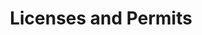 ---
layout: bos_content
permalink: /featured-analysis/licenses-and-permits
title: Licenses and Permits
components:
- breadcrumbs:
  - title: Home
    url: "/"
  - title: Budget
    url: "/budget"
  - title: Featured Analysis
    url: "/featured-analysis/"
  - current: Licenses and Permits
  - published: 4/13/17
- intro:
  - title: Licenses and permits
    short_desc: >
      This category is dominated by building permit revenue, from 
      which the City received $51.7 million and $52.3 million in 
      FY15 and FY16 respectively.
    description: >
      Building permit revenue is expected to exceed the $42.7 million 
      budgeted in FY17, and is projected to increase to $45.0 million 
      in FY18. This estimate is a conservative estimate based on historical 
      trends and analysis on real estate market and investment trends.
    sidebar_menu: true    
- text_col_2:
  - col: >
      <h5>Cable television license</h5>
      <p>The next largest license and permit revenue is the cable television 
      license fee from which the City received $8.1 million in FY15 and $7.1 
      million in FY16. The City has budgeted $6.5 million in FY17 and FY18.</p>
  - col: >
      <h5>Alcoholic beverage licenses</h5>
      <p>Alcoholic beverage licensing is the only other revenue source in 
      this category that regularly exceeds $4 million in annual revenue. 
      Alcoholic beverage licenses are budgeted at $4.2 million FY17 and 
      $4.5 million in FY18.</p>
---